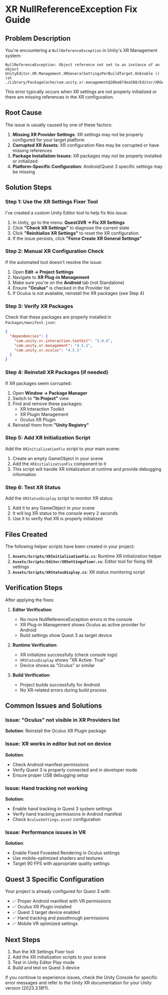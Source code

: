 # XR NullReferenceException Fix Guide

## Problem Description

You're encountering a `NullReferenceException` in Unity's XR Management system:

```
NullReferenceException: Object reference not set to an instance of an object
UnityEditor.XR.Management.XRGeneralSettingsPerBuildTarget.OnEnable () 
(at ./Library/PackageCache/com.unity.xr.management@20be87dea580/Editor/XRGeneralSettingsPerBuildTarget.cs:100)
```

This error typically occurs when XR settings are not properly initialized or there are missing references in the XR configuration.

## Root Cause

The issue is usually caused by one of these factors:

1. **Missing XR Provider Settings**: XR settings may not be properly configured for your target platform
2. **Corrupted XR Assets**: XR configuration files may be corrupted or have missing references
3. **Package Installation Issues**: XR packages may not be properly installed or initialized
4. **Platform-Specific Configuration**: Android/Quest 3 specific settings may be missing

## Solution Steps

### Step 1: Use the XR Settings Fixer Tool

I've created a custom Unity Editor tool to help fix this issue:

1. In Unity, go to the menu: **Quest3VR → Fix XR Settings**
2. Click **"Check XR Settings"** to diagnose the current state
3. Click **"Reinitialize XR Settings"** to reset the XR configuration
4. If the issue persists, click **"Force Create XR General Settings"**

### Step 2: Manual XR Configuration Check

If the automated tool doesn't resolve the issue:

1. Open **Edit → Project Settings**
2. Navigate to **XR Plug-in Management**
3. Make sure you're on the **Android** tab (not Standalone)
4. Ensure **"Oculus"** is checked in the Provider list
5. If Oculus is not available, reinstall the XR packages (see Step 4)

### Step 3: Verify XR Packages

Check that these packages are properly installed in `Packages/manifest.json`:

```json
{
  "dependencies": {
    "com.unity.xr.interaction.toolkit": "3.0.8",
    "com.unity.xr.management": "4.5.1",
    "com.unity.xr.oculus": "4.5.1"
  }
}
```

### Step 4: Reinstall XR Packages (if needed)

If XR packages seem corrupted:

1. Open **Window → Package Manager**
2. Switch to **"In Project"** view
3. Find and remove these packages:
   - XR Interaction Toolkit
   - XR Plugin Management
   - Oculus XR Plugin
4. Reinstall them from **"Unity Registry"**

### Step 5: Add XR Initialization Script

Add the `XRInitializationFix` script to your main scene:

1. Create an empty GameObject in your scene
2. Add the `XRInitializationFix` component to it
3. This script will handle XR initialization at runtime and provide debugging information

### Step 6: Test XR Status

Add the `XRStatusDisplay` script to monitor XR status:

1. Add it to any GameObject in your scene
2. It will log XR status to the console every 2 seconds
3. Use it to verify that XR is properly initialized

## Files Created

The following helper scripts have been created in your project:

1. **`Assets/Scripts/XRInitializationFix.cs`**: Runtime XR initialization helper
2. **`Assets/Scripts/Editor/XRSettingsFixer.cs`**: Editor tool for fixing XR settings
3. **`Assets/Scripts/XRStatusDisplay.cs`**: XR status monitoring script

## Verification Steps

After applying the fixes:

1. **Editor Verification**:
   - No more NullReferenceException errors in the console
   - XR Plug-in Management shows Oculus as active provider for Android
   - Build settings show Quest 3 as target device

2. **Runtime Verification**:
   - XR initializes successfully (check console logs)
   - `XRStatusDisplay` shows "XR Active: True"
   - Device shows as "Oculus" or similar

3. **Build Verification**:
   - Project builds successfully for Android
   - No XR-related errors during build process

## Common Issues and Solutions

### Issue: "Oculus" not visible in XR Providers list
**Solution**: Reinstall the Oculus XR Plugin package

### Issue: XR works in editor but not on device
**Solution**: 
- Check Android manifest permissions
- Verify Quest 3 is properly connected and in developer mode
- Ensure proper USB debugging setup

### Issue: Hand tracking not working
**Solution**: 
- Enable hand tracking in Quest 3 system settings
- Verify hand tracking permissions in Android manifest
- Check `OculusSettings.asset` configuration

### Issue: Performance issues in VR
**Solution**:
- Enable Fixed Foveated Rendering in Oculus settings
- Use mobile-optimized shaders and textures
- Target 90 FPS with appropriate quality settings

## Quest 3 Specific Configuration

Your project is already configured for Quest 3 with:

- ✅ Proper Android manifest with VR permissions
- ✅ Oculus XR Plugin installed
- ✅ Quest 3 target device enabled
- ✅ Hand tracking and passthrough permissions
- ✅ Mobile VR optimized settings

## Next Steps

1. Run the XR Settings Fixer tool
2. Add the XR initialization scripts to your scene
3. Test in Unity Editor Play mode
4. Build and test on Quest 3 device

If you continue to experience issues, check the Unity Console for specific error messages and refer to the Unity XR documentation for your Unity version (2023.3.18f1).
